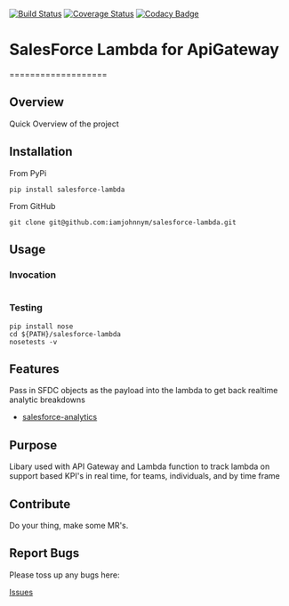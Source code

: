 [![Build Status](https://travis-ci.org/iamjohnnym/salesforce-lambda.svg?branch=master)](https://travis-ci.org/iamjohnnym/salesforce-lambda)
[![Coverage Status](https://coveralls.io/repos/github/iamjohnnym/salesforce-lambda/badge.svg?branch=master)](https://coveralls.io/github/iamjohnnym/salesforce-lambda?branch=master)
[![Codacy Badge](https://api.codacy.com/project/badge/Grade/c51776da48394a70906468cb9b38840f)](https://www.codacy.com/app/iamjohnnym/salesforce-lambda?utm_source=github.com&amp;utm_medium=referral&amp;utm_content=iamjohnnym/salesforce-lambda&amp;utm_campaign=Badge_Grade)

# SalesForce Lambda for ApiGateway
===================

## Overview

Quick Overview of the project

## Installation

From PyPi

```
pip install salesforce-lambda
```

From GitHub

```
git clone git@github.com:iamjohnnym/salesforce-lambda.git
```

## Usage

### Invocation


```
```

### Testing
```
pip install nose
cd ${PATH}/salesforce-lambda
nosetests -v
```

## Features

Pass in SFDC objects as the payload into the lambda to get back realtime
analytic breakdowns
* [salesforce-analytics](https://github.com/iamjohnnym/salesforce-analytics)

## Purpose

Libary used with API Gateway and Lambda function to track lambda on
support based KPI's in real time, for teams, individuals, and by time frame

## Contribute

Do your thing, make some MR's.  

## Report Bugs

Please toss up any bugs here:

[Issues](https://github.com/iamjohnnym/salesforce-lambda/issues)